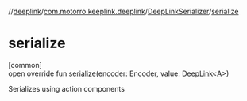 //[deeplink](../../../index.md)/[com.motorro.keeplink.deeplink](../index.md)/[DeepLinkSerializer](index.md)/[serialize](serialize.md)

# serialize

[common]\
open override fun [serialize](serialize.md)(encoder: Encoder, value: [DeepLink](../-deep-link/index.md)&lt;[A](index.md)&gt;)

Serializes using action components
